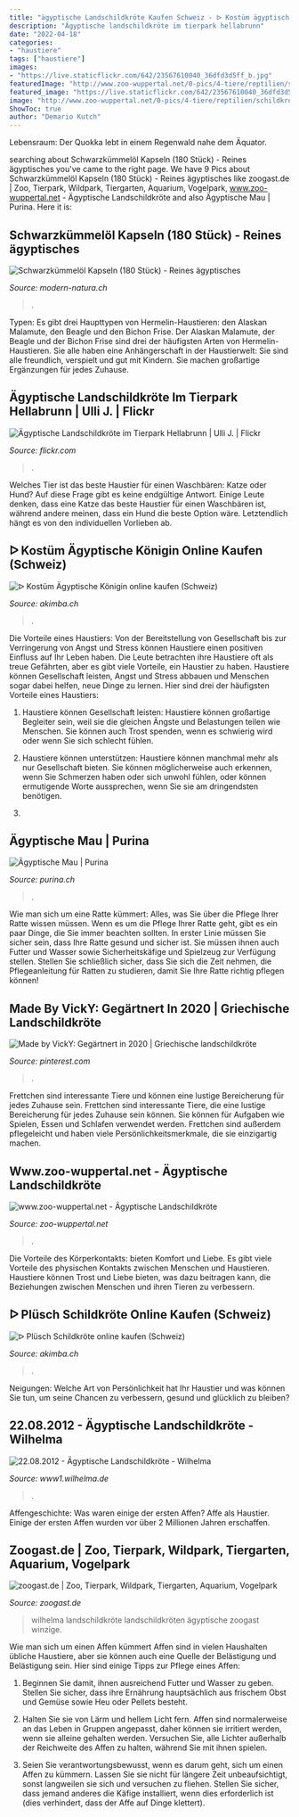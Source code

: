```yaml
---
title: "ägyptische Landschildkröte Kaufen Schweiz - ᐅ Kostüm ägyptische Königin Online Kaufen (schweiz)"
description: "Ägyptische landschildkröte im tierpark hellabrunn"
date: "2022-04-18"
categories:
- "haustiere"
tags: ["haustiere"]
images:
- "https://live.staticflickr.com/642/23567610040_36dfd3d5ff_b.jpg"
featuredImage: "http://www.zoo-wuppertal.net/0-pics/4-tiere/reptilien/schildkroeten/landschildkroeten/aegyptische-landschildkroete/2013/20130112/20130112-031-aegyptische-landschildkroete+.jpg"
featured_image: "https://live.staticflickr.com/642/23567610040_36dfd3d5ff_b.jpg"
image: "http://www.zoo-wuppertal.net/0-pics/4-tiere/reptilien/schildkroeten/landschildkroeten/aegyptische-landschildkroete/2013/20130112/20130112-031-aegyptische-landschildkroete+.jpg"
ShowToc: true
author: "Demario Kutch"
---
```



Lebensraum: Der Quokka lebt in einem Regenwald nahe dem Äquator.

	

		
searching about Schwarzkümmelöl Kapseln (180 Stück) - Reines ägyptisches you've came to the right page. We have 9 Pics about Schwarzkümmelöl Kapseln (180 Stück) - Reines ägyptisches like zoogast.de | Zoo, Tierpark, Wildpark, Tiergarten, Aquarium, Vogelpark, www.zoo-wuppertal.net - Ägyptische Landschildkröte and also Ägyptische Mau | Purina. Here it is:
		
    
## Schwarzkümmelöl Kapseln (180 Stück) - Reines ägyptisches

<img loading=lazy src="https://www.modern-natura.ch/images/product_images/popup_images/Schwarzkuemmeloel_Kapseln_180_2020.jpg" onerror="this.onerror=null;this.src='https://tse2.mm.bing.net/th?id=OIP.OWJJZwyzuAM5YuWStSflrQHaFj&amp;pid=15.1';" alt="Schwarzkümmelöl Kapseln (180 Stück) - Reines ägyptisches">

_Source: modern-natura.ch_

>. 

	

Typen: Es gibt drei Haupttypen von Hermelin-Haustieren: den Alaskan Malamute, den Beagle und den Bichon Frise.
Der Alaskan Malamute, der Beagle und der Bichon Frise sind drei der häufigsten Arten von Hermelin-Haustieren. Sie alle haben eine Anhängerschaft in der Haustierwelt: Sie sind alle freundlich, verspielt und gut mit Kindern. Sie machen großartige Ergänzungen für jedes Zuhause.

    
## Ägyptische Landschildkröte Im Tierpark Hellabrunn | Ulli J. | Flickr

<img loading=lazy src="https://live.staticflickr.com/642/23567610040_36dfd3d5ff_b.jpg" onerror="this.onerror=null;this.src='https://tse2.mm.bing.net/th?id=OIP.QTVhV95o5ilhgvUE_c_uHgHaE8&amp;pid=15.1';" alt="Ägyptische Landschildkröte im Tierpark Hellabrunn | Ulli J. | Flickr">

_Source: flickr.com_

>. 

	

Welches Tier ist das beste Haustier für einen Waschbären: Katze oder Hund?
Auf diese Frage gibt es keine endgültige Antwort. Einige Leute denken, dass eine Katze das beste Haustier für einen Waschbären ist, während andere meinen, dass ein Hund die beste Option wäre. Letztendlich hängt es von den individuellen Vorlieben ab.

    
## ᐅ Kostüm Ägyptische Königin Online Kaufen (Schweiz)

<img loading=lazy src="https://www.akimba.ch/media/catalog/product/cache/1/image/780x/040ec09b1e35df139433887a97daa66f/9/9/99020_2.jpg" onerror="this.onerror=null;this.src='https://tse4.mm.bing.net/th?id=OIP.SVnEXcs4d2k-2LgL2wHXFQHaLc&amp;pid=15.1';" alt="ᐅ Kostüm Ägyptische Königin online kaufen (Schweiz)">

_Source: akimba.ch_

>. 

	

Die Vorteile eines Haustiers: Von der Bereitstellung von Gesellschaft bis zur Verringerung von Angst und Stress können Haustiere einen positiven Einfluss auf Ihr Leben haben.
Die Leute betrachten ihre Haustiere oft als treue Gefährten, aber es gibt viele Vorteile, ein Haustier zu haben. Haustiere können Gesellschaft leisten, Angst und Stress abbauen und Menschen sogar dabei helfen, neue Dinge zu lernen. Hier sind drei der häufigsten Vorteile eines Haustiers:
1. Haustiere können Gesellschaft leisten: Haustiere können großartige Begleiter sein, weil sie die gleichen Ängste und Belastungen teilen wie Menschen. Sie können auch Trost spenden, wenn es schwierig wird oder wenn Sie sich schlecht fühlen.

2. Haustiere können unterstützen: Haustiere können manchmal mehr als nur Gesellschaft bieten. Sie können möglicherweise auch erkennen, wenn Sie Schmerzen haben oder sich unwohl fühlen, oder können ermutigende Worte aussprechen, wenn Sie sie am dringendsten benötigen.

3.

    
## Ägyptische Mau | Purina

<img loading=lazy src="https://www.purina.ch/sites/g/files/mcldtz1391/files/2018-06/Mau_Egyptien_92279995-OK-400x378_0_0.jpg" onerror="this.onerror=null;this.src='https://tse3.mm.bing.net/th?id=OIP.sKAPm6BmmTsyNWoKywyQnAAAAA&amp;pid=15.1';" alt="Ägyptische Mau | Purina">

_Source: purina.ch_

>. 

	

Wie man sich um eine Ratte kümmert: Alles, was Sie über die Pflege Ihrer Ratte wissen müssen.
Wenn es um die Pflege Ihrer Ratte geht, gibt es ein paar Dinge, die Sie immer beachten sollten. In erster Linie müssen Sie sicher sein, dass Ihre Ratte gesund und sicher ist. Sie müssen ihnen auch Futter und Wasser sowie Sicherheitskäfige und Spielzeug zur Verfügung stellen. Stellen Sie schließlich sicher, dass Sie sich die Zeit nehmen, die Pflegeanleitung für Ratten zu studieren, damit Sie Ihre Ratte richtig pflegen können!

    
## Made By VickY: Gegärtnert In 2020 | Griechische Landschildkröte

<img loading=lazy src="https://i.pinimg.com/originals/c1/42/23/c1422332d5bee9e8760205b150fdca84.jpg" onerror="this.onerror=null;this.src='https://tse2.mm.bing.net/th?id=OIP.NoeV_q8JSNAx_8GW49oAjgAAAA&amp;pid=15.1';" alt="Made by VickY: Gegärtnert in 2020 | Griechische landschildkröte">

_Source: pinterest.com_

>. 

	

Frettchen sind interessante Tiere und können eine lustige Bereicherung für jedes Zuhause sein.
Frettchen sind interessante Tiere, die eine lustige Bereicherung für jedes Zuhause sein können. Sie können für Aufgaben wie Spielen, Essen und Schlafen verwendet werden. Frettchen sind außerdem pflegeleicht und haben viele Persönlichkeitsmerkmale, die sie einzigartig machen.

    
## Www.zoo-wuppertal.net - Ägyptische Landschildkröte

<img loading=lazy src="http://www.zoo-wuppertal.net/0-pics/4-tiere/reptilien/schildkroeten/landschildkroeten/aegyptische-landschildkroete/2013/20130112/20130112-031-aegyptische-landschildkroete+.jpg" onerror="this.onerror=null;this.src='https://tse1.mm.bing.net/th?id=OIP.nYoZNH2cw1IPLXUWja_IxgHaGj&amp;pid=15.1';" alt="www.zoo-wuppertal.net - Ägyptische Landschildkröte">

_Source: zoo-wuppertal.net_

>. 

	

Die Vorteile des Körperkontakts: bieten Komfort und Liebe.
Es gibt viele Vorteile des physischen Kontakts zwischen Menschen und Haustieren. Haustiere können Trost und Liebe bieten, was dazu beitragen kann, die Beziehungen zwischen Menschen und ihren Tieren zu verbessern.

    
## ᐅ Plüsch Schildkröte Online Kaufen (Schweiz)

<img loading=lazy src="https://www.akimba.ch/media/catalog/product/cache/1/image/780x/040ec09b1e35df139433887a97daa66f/5/9/59844.jpg" onerror="this.onerror=null;this.src='https://tse3.mm.bing.net/th?id=OIP.kjKCymJBBl4lGYWbQiBGngHaFx&amp;pid=15.1';" alt="ᐅ Plüsch Schildkröte online kaufen (Schweiz)">

_Source: akimba.ch_

>. 

	

Neigungen: Welche Art von Persönlichkeit hat Ihr Haustier und was können Sie tun, um seine Chancen zu verbessern, gesund und glücklich zu bleiben?

    
## 22.08.2012 - Ägyptische Landschildkröte - Wilhelma

<img loading=lazy src="http://www1.wilhelma.de/fileadmin/images/press/2012_2._Halbjahr/Hohe_Aufl%C3%B6sung/KW_34b_%C3%84gyptische_Landschildkr%C3%B6te_22.8.12_Bild_2.jpg" onerror="this.onerror=null;this.src='https://tse1.mm.bing.net/th?id=OIP.Pi9Anu2fuphTCjH-c8h07gHaEz&amp;pid=15.1';" alt="22.08.2012 - Ägyptische Landschildkröte - Wilhelma">

_Source: www1.wilhelma.de_

>. 

	

Affengeschichte: Was waren einige der ersten Affen?
Affe als Haustier. Einige der ersten Affen wurden vor über 2 Millionen Jahren erschaffen.

    
## Zoogast.de | Zoo, Tierpark, Wildpark, Tiergarten, Aquarium, Vogelpark

<img loading=lazy src="https://zoogast.de/wp-content/uploads/2012/08/KW-34b-Ägyptische-Landschildkröte-22.8.12-Bild-2.jpg" onerror="this.onerror=null;this.src='https://tse4.mm.bing.net/th?id=OIP.PaRq5NTg9JdphUUpSh93JgHaE0&amp;pid=15.1';" alt="zoogast.de | Zoo, Tierpark, Wildpark, Tiergarten, Aquarium, Vogelpark">

_Source: zoogast.de_

>wilhelma landschildkröte landschildkröten ägyptische zoogast winzige. 

	

Wie man sich um einen Affen kümmert
Affen sind in vielen Haushalten übliche Haustiere, aber sie können auch eine Quelle der Belästigung und Belästigung sein. Hier sind einige Tipps zur Pflege eines Affen:
1) Beginnen Sie damit, ihnen ausreichend Futter und Wasser zu geben. Stellen Sie sicher, dass ihre Ernährung hauptsächlich aus frischem Obst und Gemüse sowie Heu oder Pellets besteht.

2) Halten Sie sie von Lärm und hellem Licht fern. Affen sind normalerweise an das Leben in Gruppen angepasst, daher können sie irritiert werden, wenn sie alleine gehalten werden. Versuchen Sie, alle Lichter außerhalb der Reichweite des Affen zu halten, während Sie mit ihnen spielen.

3) Seien Sie verantwortungsbewusst, wenn es darum geht, sich um einen Affen zu kümmern. Lassen Sie sie nicht für längere Zeit unbeaufsichtigt, sonst langweilen sie sich und versuchen zu fliehen. Stellen Sie sicher, dass jemand anderes die Käfige installiert, wenn dies erforderlich ist (dies verhindert, dass der Affe auf Dinge klettert).

